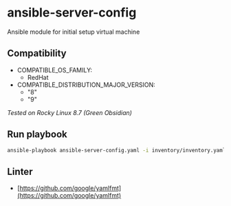# ansible-server-config

Ansible module for initial setup virtual machine

## Compatibility

- COMPATIBLE_OS_FAMILY:
   - RedHat
- COMPATIBLE_DISTRIBUTION_MAJOR_VERSION:
    - "8"
    - "9"

*Tested on Rocky Linux 8.7 (Green Obsidian)*

## Run playbook

```bash
ansible-playbook ansible-server-config.yaml -i inventory/inventory.yaml [-l <host>]
```

## Linter

- [https://github.com/google/yamlfmt](https://github.com/google/yamlfmt)
